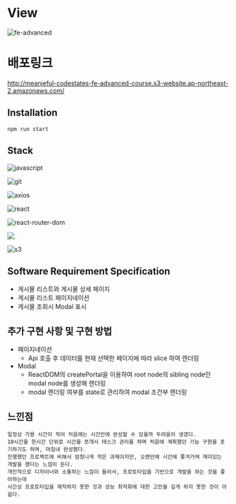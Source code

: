 # View
![fe-advanced](https://user-images.githubusercontent.com/96028495/183102827-3a53bcf0-693b-4cbd-8327-28c09a70841c.gif)

# 배포링크
http://meanjeful-codestates-fe-advanced-course.s3-website.ap-northeast-2.amazonaws.com/

## Installation
```npm run start```

## Stack
<p>
  <img alt="javascript" src ="https://img.shields.io/badge/common-javascript-f39c12?style=for-the-badge&logo=JavaScript"/>
</p>
<p>
  <img alt="git" src ="https://img.shields.io/badge/common-git-f39c12?style=for-the-badge&logo=git"/>
</p>
<p>
  <img alt="axios" src ="https://img.shields.io/badge/common-axios-f39c12?style=for-the-badge&logo=axios"/>
</p>
<p>
  <img alt="react" src ="https://img.shields.io/badge/front-react-C0392B?style=for-the-badge&logo=React"/>
</p>
<p>
  <img alt="react-router-dom" src ="https://img.shields.io/badge/front-react router dom-C0392B?style=for-the-badge&logo=React Router"/>
</p>

<p>
<img src="https://img.shields.io/badge/front-tailwind css-C0392B?style=for-the-badge&logo=Tailwind CSS&logoColor=#06B6D4"/>
</p>

<p>
  <img alt="s3" src ="https://img.shields.io/badge/deploy-s3-27AE60?style=for-the-badge&logo=Amazon AWS"/>
</p>

## Software Requirement Specification
- 게시물 리스트와 게시물 상세 페이지
- 게시물 리스트 페이지네이션
- 게시물 조회시 Modal 표시

## 추가 구현 사항 및 구현 방법
- 페이지네이션
  - Api 호출 후 데이터를 현재 선택한 페이지에 따라 slice 하여 렌더링
- Modal
  - ReactDOM의 createPortal을 이용하여 root node의 sibling node인 modal node를 생성해 렌더링
  - modal 렌더링 여부를 state로 관리하여 modal 조건부 렌더링

## 느낀점
```
일정상 가용 시간이 적어 처음에는 시간안에 완성할 수 있을까 두려움이 생겼다.
10시간을 한시간 단위로 시간을 쪼개서 태스크 관리를 하며 처음에 계획했던 기능 구현을 포기하기도 하며, 마침내 완성했다.
진행했던 프로젝트에 비해서 엄청나게 작은 과제이지만, 오랜만에 시간에 쫓겨가며 재미있는 개발을 했다는 느낌이 든다.
개인적으로 디자이너와 소통하는 느낌이 들어서, 프로토타입을 기반으로 개발을 하는 것을 좋아하는데
시간상 프로토타입을 제작하지 못한 것과 성능 최적화에 대한 고민을 깊게 하지 못한 것이 아쉽다.
```
